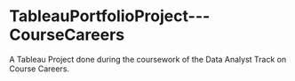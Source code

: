 # TableauPortfolioProject---CourseCareers
A Tableau Project done during the coursework of the Data Analyst Track on Course Careers.
